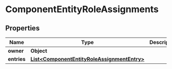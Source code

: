 

# ComponentEntityRoleAssignments


## Properties

| Name | Type | Description | Notes |
|------------ | ------------- | ------------- | -------------|
|**owner** | **Object** |  |  |
|**entries** | [**List&lt;ComponentEntityRoleAssignmentEntry&gt;**](ComponentEntityRoleAssignmentEntry.md) |  |  |



